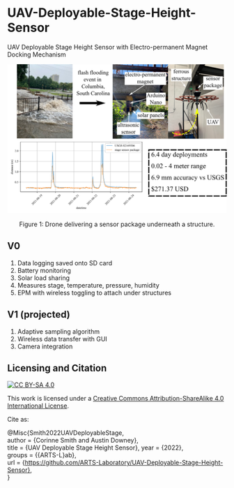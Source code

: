 # UAV-Deployable-Stage-Height-Sensor
UAV Deployable Stage Height Sensor with Electro-permanent Magnet Docking Mechanism

<p align="center">
<img src="media/graphical_abstract.png" alt="drawing" width="600"/>
</p>
<p align="center">
Figure 1: Drone delivering a sensor package underneath a structure.
</p>

## V0
1. Data logging saved onto SD card
2. Battery monitoring
3. Solar load sharing
4. Measures stage, temperature, pressure, humidity
5. EPM with wireless toggling to attach under structures

## V1 (projected)
1. Adaptive sampling algorithm
2. Wireless data transfer with GUI
3. Camera integration


## Licensing and Citation

[![CC BY-SA 4.0][cc-by-sa-shield]][cc-by-sa]

This work is licensed under a
[Creative Commons Attribution-ShareAlike 4.0 International License][cc-by-sa].

[cc-by-sa]: http://creativecommons.org/licenses/by-sa/4.0/
[cc-by-sa-image]: https://licensebuttons.net/l/by-sa/4.0/88x31.png
[cc-by-sa-shield]: https://img.shields.io/badge/License-CC%20BY--SA%204.0-lightgrey.svg


Cite as:

@Misc{Smith2022UAVDeployableStage,     
  author = {Corinne Smith and Austin Downey},  
  title  = {UAV Deployable Stage Height Sensor},
  year   = {2022},  
  groups = {{ARTS-L}ab},    
  url    = {https://github.com/ARTS-Laboratory/UAV-Deployable-Stage-Height-Sensor},   
}
